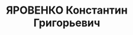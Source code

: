 ---
title: ЯРОВЕНКО Константин Григорьевич
description: "Проживал: Харьков. \n  Арестован 12.07.1937. Обв. по ст. 54-7-8-11 (участник\
  \ контрреволюционной террористической организации правых). Приговор: ВК ВС СССР,\
  \ 07.12.1937 – ВМН. Расстрелян 08.12.1937, Харьков. \n  Реабилитирован 10.08.1957"
---